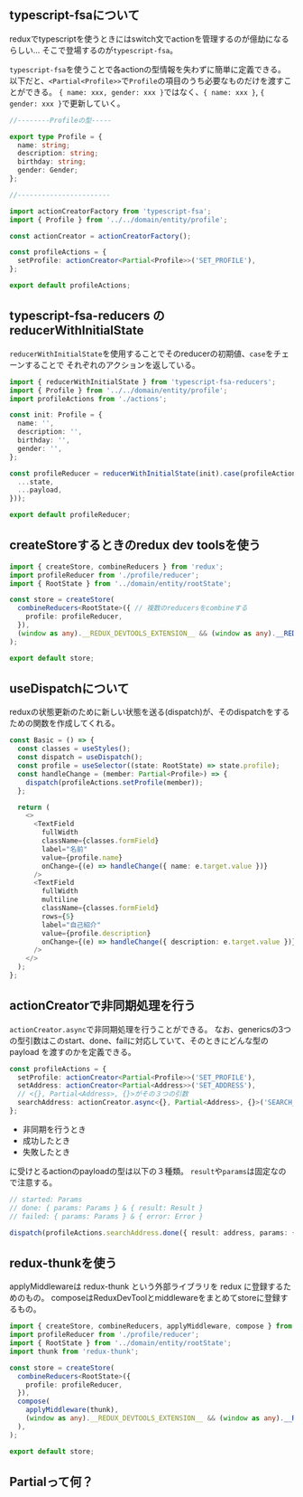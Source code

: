 ## typescript-fsaについて
reduxでtypescriptを使うときにはswitch文でactionを管理するのが億劫になるらしい...
そこで登場するのが`typescript-fsa`。

`typescript-fsa`を使うことで各actionの型情報を失わずに簡単に定義できる。
以下だと、`<Partial<Profile>>`で`Profile`の項目のうち必要なものだけを渡すことができる。
`{ name: xxx, gender: xxx }`ではなく、`{ name: xxx }`, `{ gender: xxx }`で更新していく。

```ts
//--------Profileの型-----

export type Profile = {
  name: string;
  description: string;
  birthday: string;
  gender: Gender;
};

//-----------------------

import actionCreatorFactory from 'typescript-fsa';
import { Profile } from '../../domain/entity/profile';

const actionCreator = actionCreatorFactory();

const profileActions = {
  setProfile: actionCreator<Partial<Profile>>('SET_PROFILE'),
};

export default profileActions;
```

## typescript-fsa-reducers の reducerWithInitialState
`reducerWithInitialState`を使用することでそのreducerの初期値、`case`をチェーンすることで
それぞれのアクションを返している。

```ts
import { reducerWithInitialState } from 'typescript-fsa-reducers';
import { Profile } from '../../domain/entity/profile';
import profileActions from './actions';

const init: Profile = {
  name: '',
  description: '',
  birthday: '',
  gender: '',
};

const profileReducer = reducerWithInitialState(init).case(profileActions.setProfile, (state, payload) => ({
  ...state,
  ...payload,
}));

export default profileReducer;
```

## createStoreするときのredux dev toolsを使う

```ts
import { createStore, combineReducers } from 'redux';
import profileReducer from './profile/reducer';
import { RootState } from '../domain/entity/rootState';

const store = createStore(
  combineReducers<RootState>({ // 複数のreducersをcombineする
    profile: profileReducer,
  }),
  (window as any).__REDUX_DEVTOOLS_EXTENSION__ && (window as any).__REDUX_DEVTOOLS_EXTENSION__(),
);

export default store;
```

## useDispatchについて
reduxの状態更新のために新しい状態を送る(dispatch)が、そのdispatchをするための関数を作成してくれる。

```ts
const Basic = () => {
  const classes = useStyles();
  const dispatch = useDispatch();
  const profile = useSelector((state: RootState) => state.profile);
  const handleChange = (member: Partial<Profile>) => {
    dispatch(profileActions.setProfile(member));
  };

  return (
    <>
      <TextField
        fullWidth
        className={classes.formField}
        label="名前"
        value={profile.name}
        onChange={(e) => handleChange({ name: e.target.value })}
      />
      <TextField
        fullWidth
        multiline
        className={classes.formField}
        rows={5}
        label="自己紹介"
        value={profile.description}
        onChange={(e) => handleChange({ description: e.target.value })}
      />
    </>
  );
};
```

## actionCreatorで非同期処理を行う
`actionCreator.async`で非同期処理を行うことができる。
なお、genericsの3つの型引数はこのstart、done、failに対応していて、そのときにどんな型の payload を渡すのかを定義できる。

```ts
const profileActions = {
  setProfile: actionCreator<Partial<Profile>>('SET_PROFILE'),
  setAddress: actionCreator<Partial<Address>>('SET_ADDRESS'),
  // <{}, Partial<Address>, {}>がその３つの引数
  searchAddress: actionCreator.async<{}, Partial<Address>, {}>('SEARCH_ADDRESS'),
};
```

- 非同期を行うとき
- 成功したとき
- 失敗したとき

に受けとるactionのpayloadの型は以下の３種類。
`result`や`params`は固定なので注意する。

```ts
// started: Params
// done: { params: Params } & { result: Result }
// failed: { params: Params } & { error: Error }

dispatch(profileActions.searchAddress.done({ result: address, params: {} }));
```

## redux-thunkを使う
applyMiddlewareは redux-thunk という外部ライブラリを redux に登録するためのもの。
composeはReduxDevToolとmiddlewareをまとめてstoreに登録するもの。

```ts
import { createStore, combineReducers, applyMiddleware, compose } from 'redux';
import profileReducer from './profile/reducer';
import { RootState } from '../domain/entity/rootState';
import thunk from 'redux-thunk';

const store = createStore(
  combineReducers<RootState>({
    profile: profileReducer,
  }),
  compose(
    applyMiddleware(thunk),
    (window as any).__REDUX_DEVTOOLS_EXTENSION__ && (window as any).__REDUX_DEVTOOLS_EXTENSION__(),
  ),
);

export default store;
```

## Partialって何？
